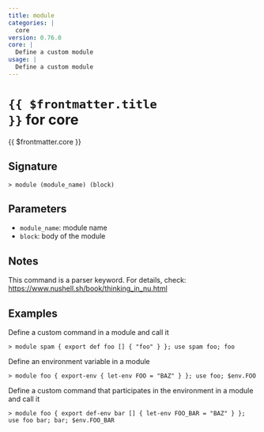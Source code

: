 ```yaml
---
title: module
categories: |
  core
version: 0.76.0
core: |
  Define a custom module
usage: |
  Define a custom module
---
```


# <code>{{ $frontmatter.title }}</code> for core

<div class='command-title'>{{ $frontmatter.core }}</div>

## Signature

```> module (module_name) (block)```

## Parameters

 -  `module_name`: module name
 -  `block`: body of the module

## Notes
This command is a parser keyword. For details, check:
  https://www.nushell.sh/book/thinking_in_nu.html
## Examples

Define a custom command in a module and call it
```shell
> module spam { export def foo [] { "foo" } }; use spam foo; foo
```

Define an environment variable in a module
```shell
> module foo { export-env { let-env FOO = "BAZ" } }; use foo; $env.FOO
```

Define a custom command that participates in the environment in a module and call it
```shell
> module foo { export def-env bar [] { let-env FOO_BAR = "BAZ" } }; use foo bar; bar; $env.FOO_BAR
```
